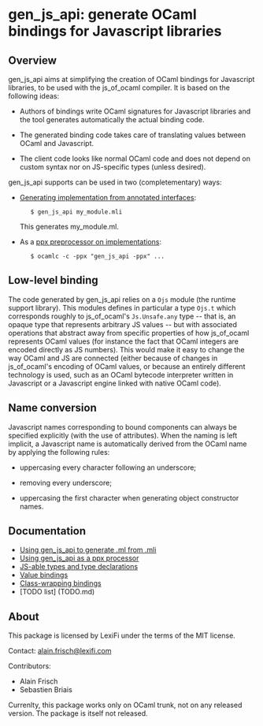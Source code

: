 gen_js_api: generate OCaml bindings for Javascript libraries
============================================================

Overview
--------

gen_js_api aims at simplifying the creation of OCaml bindings for
Javascript libraries, to be used with the js_of_ocaml compiler.  It is
based on the following ideas:

 - Authors of bindings write OCaml signatures for Javascript libraries
   and the tool generates automatically the actual binding code.

 - The generated binding code takes care of translating values between
   OCaml and Javascript.

 - The client code looks like normal OCaml code and does not depend on
   custom syntax nor on JS-specific types (unless desired).


gen_js_api supports can be used in two (completementary) ways:

  - [Generating implementation from annotated interfaces](IMPLGEN.md):

    ````
       $ gen_js_api my_module.mli
    ````

    This generates my_module.ml.


  - As a [ppx preprocessor on implementations](PPX.md):

    ````
       $ ocamlc -c -ppx "gen_js_api -ppx" ...
    ````


Low-level binding
-----------------

The code generated by gen_js_api relies on a `Ojs` module (the runtime
support library).  This modules defines in particular a type `Ojs.t`
which corresponds roughly to js_of_ocaml's `Js.Unsafe.any` type --
that is, an opaque type that represents arbitrary JS values -- but
with associated operations that abstract away from specific properties
of how js_of_ocaml represents OCaml values (for instance the fact that
OCaml integers are encoded directly as JS numbers).  This would make
it easy to change the way OCaml and JS are connected (either because
of changes in js_of_ocaml's encoding of OCaml values, or because an
entirely different technology is used, such as an OCaml bytecode
interpreter written in Javascript or a Javascript engine linked with
native OCaml code).



Name conversion
---------------

Javascript names corresponding to bound components can always be
specified explicitly (with the use of attributes).  When the naming is
left implicit, a Javascript name is automatically derived from the
OCaml name by applying the following rules:

  - uppercasing every character following an underscore;

  - removing every underscore;

  - uppercasing the first character when generating object constructor names.


Documentation
-------------

  - [Using gen_js_api to generate .ml from .mli](IMPLGEN.md)
  - [Using gen_js_api as a ppx processor](PPX.md)
  - [JS-able types and type declarations](TYPES.md)
  - [Value bindings](VALUES.md)
  - [Class-wrapping bindings](CLASSES.md)
  - [TODO list] (TODO.md)


About
-----

This package is licensed by LexiFi under the terms of the MIT license.

Contact: alain.frisch@lexifi.com

Contributors:

 - Alain Frisch
 - Sebastien Briais


Currenlty, this package works only on OCaml trunk, not on any released
version.  The package is itself not released.
